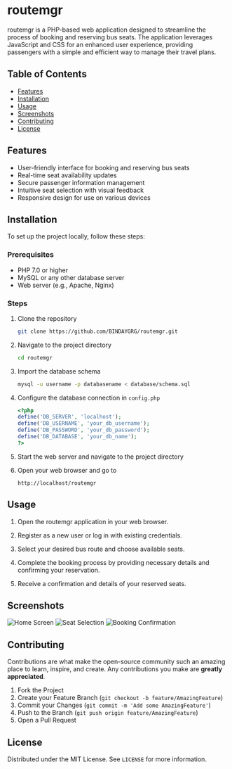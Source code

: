 # routemgr

routemgr is a PHP-based web application designed to streamline the process of booking and reserving bus seats. The application leverages JavaScript and CSS for an enhanced user experience, providing passengers with a simple and efficient way to manage their travel plans.

## Table of Contents

- [Features](#features)
- [Installation](#installation)
- [Usage](#usage)
- [Screenshots](#screenshots)
- [Contributing](#contributing)
- [License](#license)

## Features

- User-friendly interface for booking and reserving bus seats
- Real-time seat availability updates
- Secure passenger information management
- Intuitive seat selection with visual feedback
- Responsive design for use on various devices

## Installation

To set up the project locally, follow these steps:

### Prerequisites

- PHP 7.0 or higher
- MySQL or any other database server
- Web server (e.g., Apache, Nginx)

### Steps

1. Clone the repository

   ```sh
   git clone https://github.com/BINDAYGRG/routemgr.git
   ```

2. Navigate to the project directory

   ```sh
   cd routemgr
   ```

3. Import the database schema

   ```sh
   mysql -u username -p databasename < database/schema.sql
   ```

4. Configure the database connection in `config.php`

   ```php
   <?php
   define('DB_SERVER', 'localhost');
   define('DB_USERNAME', 'your_db_username');
   define('DB_PASSWORD', 'your_db_password');
   define('DB_DATABASE', 'your_db_name');
   ?>
   ```

5. Start the web server and navigate to the project directory

6. Open your web browser and go to

   ```url
   http://localhost/routemgr
   ```

## Usage

1. Open the routemgr application in your web browser.

2. Register as a new user or log in with existing credentials.

3. Select your desired bus route and choose available seats.

4. Complete the booking process by providing necessary details and confirming your reservation.

5. Receive a confirmation and details of your reserved seats.

## Screenshots

![Home Screen](screenshots/home_screen.png)
![Seat Selection](screenshots/seat_selection.png)
![Booking Confirmation](screenshots/booking_confirmation.png)

## Contributing

Contributions are what make the open-source community such an amazing place to learn, inspire, and create. Any contributions you make are **greatly appreciated**.

1. Fork the Project
2. Create your Feature Branch (`git checkout -b feature/AmazingFeature`)
3. Commit your Changes (`git commit -m 'Add some AmazingFeature'`)
4. Push to the Branch (`git push origin feature/AmazingFeature`)
5. Open a Pull Request

## License

Distributed under the MIT License. See `LICENSE` for more information.
